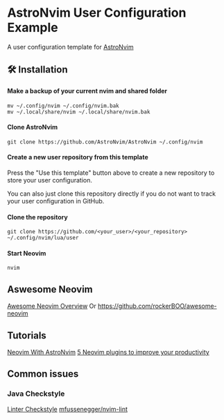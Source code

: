 # AstroNvim User Configuration Example

A user configuration template for [AstroNvim](https://github.com/AstroNvim/AstroNvim)

## 🛠️ Installation

#### Make a backup of your current nvim and shared folder

```shell
mv ~/.config/nvim ~/.config/nvim.bak
mv ~/.local/share/nvim ~/.local/share/nvim.bak
```

#### Clone AstroNvim

```shell
git clone https://github.com/AstroNvim/AstroNvim ~/.config/nvim
```

#### Create a new user repository from this template

Press the "Use this template" button above to create a new repository to store your user configuration.

You can also just clone this repository directly if you do not want to track your user configuration in GitHub.

#### Clone the repository

```shell
git clone https://github.com/<your_user>/<your_repository> ~/.config/nvim/lua/user
```

#### Start Neovim

```shell
nvim
```

## Aswesome Neovim

[Awesome Neovim Overview](https://www.trackawesomelist.com/rockerBOO/awesome-neovim/readme/#fuzzy-finder)
Or https://github.com/rockerBOO/awesome-neovim

## Tutorials

[Neovim With AstroNvim](https://www.youtube.com/watch?v=GEHPiZ10gOk)
[5 Neovim plugins to improve your productivity](https://www.youtube.com/watch?v=NJDu_53T_4M)

## Common issues

### Java Checkstyle

[Linter Checkstyle](https://github.com/mfussenegger/nvim-lint/blob/master/lua/lint/linters/checkstyle.lua)
[mfussenegger/nvim-lint](https://github.com/jose-elias-alvarez/null-ls.nvim/blob/main/doc/BUILTINS.md#checkstyle)
